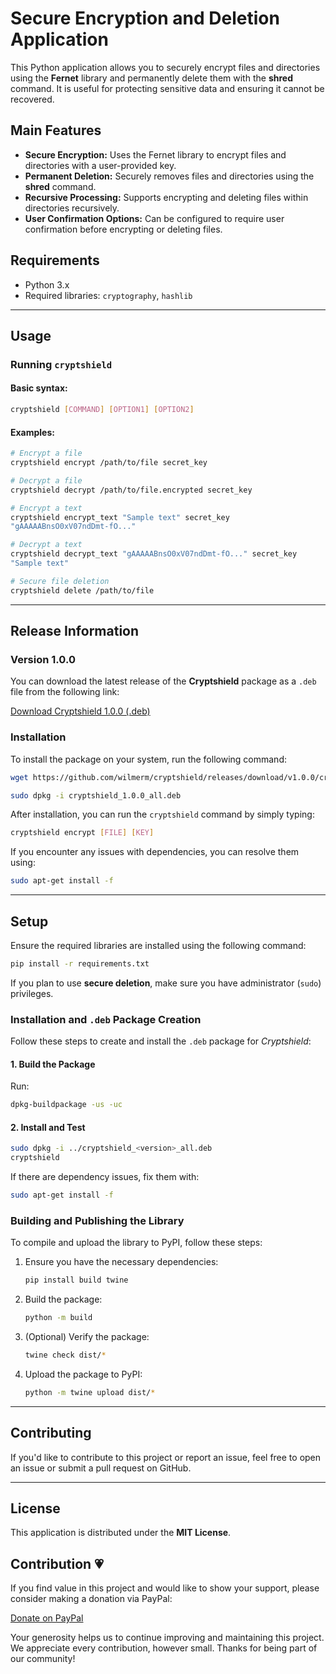 # Secure Encryption and Deletion Application

This Python application allows you to securely encrypt files and directories using the **Fernet** library and permanently delete them with the **shred** command. It is useful for protecting sensitive data and ensuring it cannot be recovered.

## **Main Features**

- **Secure Encryption:** Uses the Fernet library to encrypt files and directories with a user-provided key.
- **Permanent Deletion:** Securely removes files and directories using the **shred** command.
- **Recursive Processing:** Supports encrypting and deleting files within directories recursively.
- **User Confirmation Options:** Can be configured to require user confirmation before encrypting or deleting files.

## **Requirements**

- Python 3.x
- Required libraries: `cryptography`, `hashlib`

---

## **Usage**

### **Running `cryptshield`**

#### Basic syntax:

```sh
cryptshield [COMMAND] [OPTION1] [OPTION2]
```

#### Examples:

```sh
# Encrypt a file
cryptshield encrypt /path/to/file secret_key

# Decrypt a file
cryptshield decrypt /path/to/file.encrypted secret_key

# Encrypt a text
cryptshield encrypt_text "Sample text" secret_key
"gAAAAABnsO0xV07ndDmt-fO..."

# Decrypt a text
cryptshield decrypt_text "gAAAAABnsO0xV07ndDmt-fO..." secret_key
"Sample text"

# Secure file deletion
cryptshield delete /path/to/file
```

---

## Release Information

### Version 1.0.0

You can download the latest release of the **Cryptshield** package as a `.deb` file from the following link:

[Download Cryptshield 1.0.0 (.deb)](https://github.com/wilmerm/cryptshield/releases/download/v1.0.0/cryptshield_1.0.0_all.deb)

### Installation

To install the package on your system, run the following command:

```bash
wget https://github.com/wilmerm/cryptshield/releases/download/v1.0.0/cryptshield_1.0.0_all.deb

sudo dpkg -i cryptshield_1.0.0_all.deb
```

After installation, you can run the `cryptshield` command by simply typing:

```bash
cryptshield encrypt [FILE] [KEY]
```

If you encounter any issues with dependencies, you can resolve them using:

```bash
sudo apt-get install -f
```

---

## **Setup**

Ensure the required libraries are installed using the following command:

```sh
pip install -r requirements.txt
```

If you plan to use **secure deletion**, make sure you have administrator (`sudo`) privileges.


### Installation and `.deb` Package Creation

Follow these steps to create and install the `.deb` package for *Cryptshield*:

#### 1. Build the Package
Run:
```bash
dpkg-buildpackage -us -uc
```

#### 2. Install and Test
```bash
sudo dpkg -i ../cryptshield_<version>_all.deb
cryptshield
```

If there are dependency issues, fix them with:
```bash
sudo apt-get install -f
```

### Building and Publishing the Library

To compile and upload the library to PyPI, follow these steps:

1. Ensure you have the necessary dependencies:

    ```sh
    pip install build twine
    ```

2. Build the package:

    ```sh
    python -m build
    ```

3. (Optional) Verify the package:

    ```sh
    twine check dist/*
    ```

4. Upload the package to PyPI:

    ```sh
    python -m twine upload dist/*
    ```

---

## **Contributing**

If you'd like to contribute to this project or report an issue, feel free to open an issue or submit a pull request on GitHub.

---

## **License**

This application is distributed under the **MIT License**.

## Contribution 💗

If you find value in this project and would like to show your support, please consider making a donation via PayPal:

[Donate on PayPal](https://paypal.me/martinezwilmer?country.x=DO&locale.x=es_XC)

Your generosity helps us to continue improving and maintaining this project. We appreciate every contribution, however small. Thanks for being part of our community!